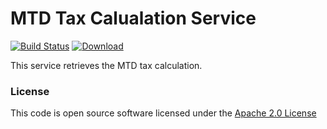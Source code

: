 # MTD Tax Calualation Service

[![Build Status](https://travis-ci.org/hmrc/mtd-tax-calculation.svg)](https://travis-ci.org/hmrc/mtd-tax-calculation) [ ![Download](https://api.bintray.com/packages/hmrc/releases/mtd-tax-calculation/images/download.svg) ](https://bintray.com/hmrc/releases/mtd-tax-calculation/_latestVersion)

This service retrieves the MTD tax calculation.

### License 

This code is open source software licensed under the [Apache 2.0 License]("http://www.apache.org/licenses/LICENSE-2.0.html")
